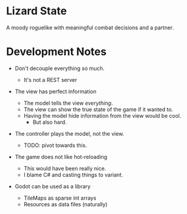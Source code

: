 # Lizard State
A moody roguelike with meaningful combat decisions and a partner.

<!-- # Contributing
Please describe your commits and more importantly,
/why/ you made the decisions you did.

(its probably just me contributing) -->


# Development Notes

* Don't decouple everything so much.
    * It's not a REST server

* The view has perfect information
    * The model tells the view *everything*.
    * The view can show the true state of the game if it wanted to.
    * Having the model hide information from the view would be cool.
        * But also hard.

* The controller plays the model, not the view.
    * TODO: pivot towards this.

* The game does not like hot-reloading
    * This would have been really nice.
    * I blame C# and casting things to variant.

* Godot can be used as a library
    * TileMaps as sparse int arrays
    * Resources as data files (naturally)